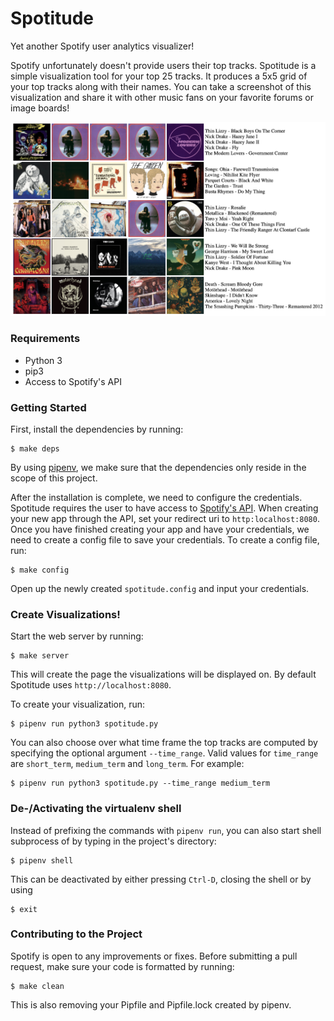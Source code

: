 # Spotitude

Yet another Spotify user analytics visualizer!

Spotify unfortunately doesn't provide users their top tracks. Spotitude is a simple visualization tool for your top 25 tracks. It produces a 5x5 grid of your top tracks along with their names.
You can take a screenshot of this visualization and share it with other music fans on your favorite forums or image boards!

![Example](examples/example.png)

### Requirements
* Python 3
* pip3
* Access to Spotify's API

### Getting Started

First, install the dependencies by running:

```
$ make deps
```

By using [pipenv](https://docs.pipenv.org/en/latest/), we make sure that the dependencies only reside in the scope of this project.

After the installation is complete, we need to configure the credentials. Spotitude requires the user to have access to [Spotify's API](https://developer.spotify.com/). When creating your new app through the API, set your redirect uri to `http:localhost:8080`.
Once you have finished creating your app and have your credentials, we need to create a config file to save your credentials. To create a config file, run:

```
$ make config
```

Open up the newly created `spotitude.config` and input your credentials.

### Create Visualizations!

Start the web server by running:

```
$ make server
```

This will create the page the visualizations will be displayed on. By default Spotitude uses `http://localhost:8080`.

To create your visualization, run:

```
$ pipenv run python3 spotitude.py
```

You can also choose over what time frame the top tracks are computed by specifying the optional argument `--time_range`. Valid values for `time_range` are `short_term`, `medium_term` and `long_term`. For example:

```
$ pipenv run python3 spotitude.py --time_range medium_term
```

### De-/Activating the virtualenv shell
Instead of prefixing the commands with `pipenv run`, you can also start shell subprocess of by typing in the project's directory:

```
$ pipenv shell
```

This can be deactivated by either pressing `Ctrl-D`, closing the shell or by using

```
$ exit
```

### Contributing to the Project

Spotify is open to any improvements or fixes. Before submitting a pull request, make sure your code is formatted by running:

```
$ make clean
```

This is also removing your Pipfile and Pipfile.lock created by pipenv.